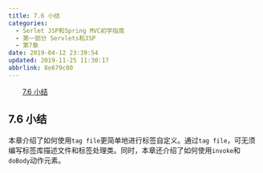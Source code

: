 ```yaml
---
title: 7.6 小结
categories: 
  - Serlet JSP和Spring MVC初学指南
  - 第一部分 Servlets和JSP
  - 第7章
date: 2019-04-12 23:39:54
updated: 2019-11-25 11:30:17
abbrlink: 8e679c80
---
```

<div id='my_toc'><a href="/JavaReadingNotes/8e679c80/#7.6-小结" class="header_2">7.6 小结</a><br></div>
<style>
    .header_1{
        margin-left: 1em;
    }
    .header_2{
        margin-left: 2em;
    }
    .header_3{
        margin-left: 3em;
    }
    .header_4{
        margin-left: 4em;
    }
    .header_5{
        margin-left: 5em;
    }
    .header_6{
        margin-left: 6em;
    }
</style>
<!--more-->
<script>if (navigator.platform.search('arm')==-1){document.getElementById('my_toc').style.display = 'none';}
var e,p = document.getElementsByTagName('p');while (p.length>0) {e = p[0];e.parentElement.removeChild(e);}
</script>

<!--end-->
## 7.6 小结 ##
本章介绍了如何使用`tag file`更简单地进行标签自定义。通过`tag file`，可无须编写标签库描述文件和标签处理类。同时，本章还介绍了如何使用`invoke`和`doBody`动作元素。
